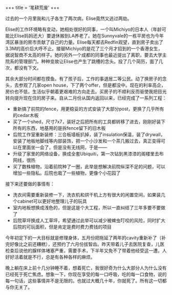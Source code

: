 +++
title = '笔耕荒废'
+++

过去的一个月里我和儿子各生了两次病，Elise竟然又逃过两劫。

Elise的工作环境略有变动，她相处很好的同事，一个叫Michiyo的日本人（年龄可能比Elise妈妈还大）要退休搬到LA养老了。她在Sunnyvale的一栋平房也为今年湾区暴涨的房市贡献了自己的力量。Elise每天都去Redfin观望，直到房子卖出了3.3M的高价后大呼不止。接替Michiyo的是花了三个月才招到的一个香港女生，据说智商不太高的样子。她的另外一个成都的同事也最近提出了离职，要去大学主院系的管理部门。种种变故让Elise也产生了跳槽的念头。投了几个简历，面了几次，都没有下文。

其余大部分时间都在摸鱼。有了孩子后，工作的事退居二等公民。动了换房子的念头，去参观了几家open house，下了两个offer，但是都没中。现在的利率高企，房价也不低，生活似乎朝着更艰难的方向走去。买房子的不顺利反而驱使我把目光转向提升现在住的房子来。自从二月份从国内返回以来，已经完成了一系列工程：

- 重新搞了前院的fence，用更稳妥的方式安装了大部分post，更换了几乎所有的cedar木板
- 买了一个shed，尺寸7x7，装好之后把所有的工具都转移了进去，刚刚好装下所有的东西，地基用的是拆fence留下的旧木板
- 后院工作室重新装修：三合板墙板扒掉，装了insulation保温，装了drywall，安装了地板地脚线等内部装饰，把一个小沙发和一个茶几搬过去，真正变得可以在里面坐一会了，但是没有无线网，于是——
- 升级了家里的网络设备，换成全套Ubiquiti，第一次钻到黑漆漆的阁楼里去布网线，很热
- 买了数株植物，沿着前院种了一圈，此举是想解决前院纵深不足的问题，可以增加一些隐私。后院也栽了一些植物，更像个小花园了

接下来还要做的事情有：

- 洗衣间需要重新装修一下，洗衣机和烘干机上方有很大的闲置空间，如果装几个cabinet可以更好地整理儿子的玩具
- 室内地板想换成浅色的，但是这是个大工程，所以一直纠结了三年多要不要做了
- 后院草坪换成人工草坪，希望通过此举可以减少被蜱虫叮咬的风险，同时扩大后院的可玩面积，但是肯定是费时费力费钱的项目

今年初定下的一大目标就是修理身体，五月份把拖延了两年的cavity重新补了（补完好像比之前还糟糕），还预约了六月份拔智齿。昨天带着儿子去医院复查，儿医检查后说他的腺样体堵塞严重，需要手术，下半年又免不了带着他经受这一遭。人好好活着就是不行，总是有各种各样的麻烦。

晚上躺在床上前十几分钟睡不着，想着死亡，我很好奇为什么大部分人为什么没有已经死于死亡焦虑。想象一下，你现在享受的每一口呼吸，吃的每一口食物，说的每一句话，这些事情并不是无限的。也就过大概几十年，你就死了。所有这一切都与你无关了。